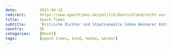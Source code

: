 ```yaml
---
date:          2021-04-12
redirect:      https://www.epochtimes.de/politik/deutschland/nicht-nur-ein-paukenschlag-in-der-sache-kritische-richter-und-staatsanwaelte-ueber-weimarer-entscheidung-a3490681.html
title:         Epoch Times
subtitle:      'Kritische Richter und Staatsanwälte loben Weimarer Entscheidung: „Nicht nur ein Paukenschlag in der Sache“'
country:       DE
categories:    [Recht]
tags:          [epoch times, kind, maske, weimar]
---
```

